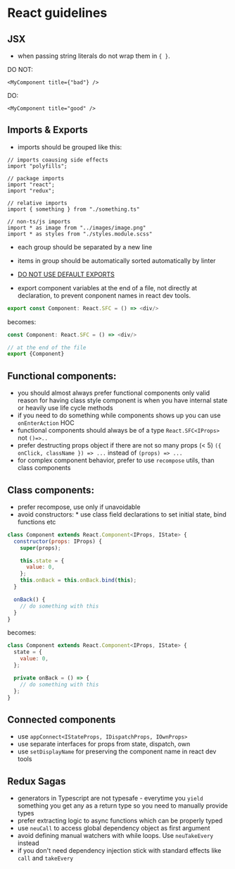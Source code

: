# React guidelines

## JSX

- when passing string literals do not wrap them in `{ }`.

DO NOT:

```
<MyComponent title={"bad"} />
```

DO:

```
<MyComponent title="good" />
```

## Imports & Exports

- imports should be grouped like this:

```
// imports coausing side effects
import "polyfills";

// package imports
import "react";
import "redux";

// relative imports
import { something } from "./something.ts"

// non-ts/js imports
import * as image from "../images/image.png"
import * as styles from "./styles.module.scss"
```

- each group should be separated by a new line
- items in group should be automatically sorted automatically by linter

- [DO NOT USE DEFAULT EXPORTS](https://blog.neufund.org/why-we-have-banned-default-exports-and-you-should-do-the-same-d51fdc2cf2ad)
- export component variables at the end of a file, not directly at declaration, to prevent conponent names in react dev tools.

```javascript
export const Component: React.SFC = () => <div/>
```

becomes:

```javascript
const Component: React.SFC = () => <div/>

// at the end of the file
export {Component}
```

## Functional components:

- you should almost always prefer functional components only valid reason for having class style
  component is when you have internal state or heavily use life cycle methods
- if you need to do something while components shows up you can use `onEnterAction` HOC
- functional components should always be of a type `React.SFC<IProps>` not `()=>..`
- prefer destructing props object if there are not so many props (< 5)
  `({ onClick, className }) => ...` instead of `(props) => ...`
- for complex component behavior, prefer to use `recompose` utils, than class components

## Class components:

- prefer recompose, use only if unavoidable
- avoid constructors: \* use class field declarations to set initial state, bind functions etc

```javascript
class Component extends React.Component<IProps, IState> {
  constructor(props: IProps) {
    super(props);

    this.state = {
      value: 0,
    };
    this.onBack = this.onBack.bind(this);
  }

  onBack() {
    // do something with this
  }
}
```

becomes:

```javascript
class Component extends React.Component<IProps, IState> {
  state = {
    value: 0,
  };

  private onBack = () => {
    // do something with this
  };
}
```

## Connected components

- use `appConnect<IStateProps, IDispatchProps, IOwnProps>`
- use separate interfaces for props from state, dispatch, own
- use `setDisplayName` for preserving the component name in react dev tools

## Redux Sagas

- generators in Typescript are not typesafe - everytime you `yield` something you get any as a
  return type so you need to manually provide types
- prefer extracting logic to async functions which can be properly typed
- use `neuCall` to access global dependency object as first argument
- avoid defining manual watchers with while loops. Use `neuTakeEvery` instead
- if you don't need dependency injection stick with standard effects like `call` and `takeEvery`
